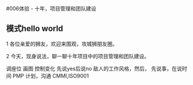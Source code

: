 #006体验 - 十年，项目管理和团队建设


模式hello world
--------------------------
1
各位亲爱的狮友，欢迎来围观，攻城狮朋友圈。

2
今天，现身说法，聊一聊十年项目中的项目管理和团队建设。

调座位
画图
控制变化
先说yes后说no
敌人的工作风格，然后，
先说事，在说时间
PMP 计划，沟通
CMMI,ISO9001
